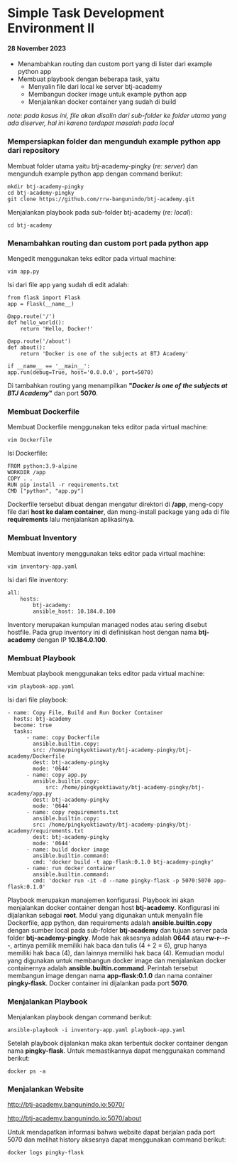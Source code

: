 # Simple Task Development Environment II 
#### 28 November 2023

- Menambahkan routing dan custom port yang di lister dari example python app
- Membuat playbook dengan beberapa task, yaitu
	- Menyalin file dari local ke server btj-academy
	- Membangun docker image untuk example python app
	- Menjalankan docker container yang sudah di build

*note: pada kasus ini, file akan disalin dari sub-folder ke folder utama yang ada diserver, hal ini karena terdapat masalah pada local*

### Mempersiapkan folder dan mengunduh example python app dari repository
Membuat folder utama yaitu btj-academy-pingky (*re: server*) dan mengunduh example python app dengan command berikut:

    mkdir btj-academy-pingky
    cd btj-academy-pingky
    git clone https://github.com/rrw-bangunindo/btj-academy.git

Menjalankan playbook pada sub-folder btj-academy (*re: local*):

    cd btj-academy

### Menambahkan routing dan custom port pada python app
Mengedit menggunakan teks editor pada virtual machine:

    vim app.py

Isi dari file app yang sudah di edit adalah:
  
    from flask import Flask
    app = Flask(__name__)
    
    @app.route('/')
    def hello_world():
    	return 'Hello, Docker!'
    
    @app.route('/about')
    def about():
    	return 'Docker is one of the subjects at BTJ Academy'
	
    if __name__ == '__main__':
	app.run(debug=True, host='0.0.0.0', port=5070)


Di tambahkan routing yang menampilkan **"*Docker is one of the subjects at BTJ Academy*"** dan port **5070**.

### Membuat Dockerfile
Membuat Dockerfile menggunakan teks editor pada virtual machine:

    vim Dockerfile
Isi Dockerfile:

    FROM python:3.9-alpine
    WORKDIR /app
    COPY . .
    RUN pip install -r requirements.txt
    CMD ["python", "app.py"]
Dockerfile tersebut dibuat dengan mengatur direktori di **/app**, meng-copy file dari **host ke dalam container**, dan meng-install package yang ada di file **requirements** lalu menjalankan aplikasinya.

### Membuat Inventory
Membuat inventory menggunakan teks editor pada virtual machine:

    vim inventory-app.yaml		      
Isi dari file inventory:

    all:
    	hosts:
     	    btj-academy:
       		ansible_host: 10.184.0.100
Inventory merupakan kumpulan managed nodes atau sering disebut hostfile. Pada grup inventory ini di definisikan host dengan nama **btj-academy** dengan IP **10.184.0.100**.

### Membuat Playbook
Membuat playbook menggunakan teks editor pada virtual machine:

    vim playbook-app.yaml		      
Isi dari file playbook:

    - name: Copy File, Build and Run Docker Container
	  hosts: btj-academy
	  become: true
	  tasks:
		  - name: copy Dockerfile
		    ansible.builtin.copy:
			src: /home/pingkyoktiawaty/btj-academy-pingky/btj-academy/Dockerfile
			dest: btj-academy-pingky
			mode: '0644'
		  - name: copy app.py
		    ansible.builtin.copy:
      			src: /home/pingkyoktiawaty/btj-academy-pingky/btj-academy/app.py
			dest: btj-academy-pingky
			mode: '0644'
		  - name: copy requirements.txt
		    ansible.builtin.copy:
			src: /home/pingkyoktiawaty/btj-academy-pingky/btj-academy/requirements.txt
			dest: btj-academy-pingky
			mode: '0644'
		  - name: build docker image
		    ansible.builtin.command:
			cmd: 'docker build -t app-flask:0.1.0 btj-academy-pingky'
		  - name: run docker container
		    ansible.builtin.command:
			cmd: 'docker run -it -d --name pingky-flask -p 5070:5070 app-flask:0.1.0'
    
Playbook merupakan manajemen konfigurasi. Playbook ini akan menjalankan docker container dengan host **btj-academy**. Konfigurasi ini dijalankan sebagai **root**. Modul yang digunakan untuk menyalin file Dockerfile, app python, dan requirements adalah **ansible.builtin.copy** dengan sumber local pada sub-folder **btj-academy** dan tujuan server pada folder **btj-academy-pingky**. Mode hak aksesnya adalah **0644** atau **rw-r--r--**, artinya pemilik memiliki hak baca dan tulis (4 + 2 = 6), grup hanya memiliki hak baca (4), dan lainnya memiliki hak baca (4). Kemudian modul yang digunakan untuk membangun docker image dan menjalankan docker containernya adalah **ansible.builtin.command**. Perintah tersebut membangun image dengan nama  **app-flask:0.1.0** dan nama container **pingky-flask**. Docker container ini dijalankan pada port **5070**.

### Menjalankan Playbook
Menjalankan playbook dengan command berikut:

    ansible-playbook -i inventory-app.yaml playbook-app.yaml

Setelah playbook dijalankan maka akan terbentuk docker container dengan nama **pingky-flask**. Untuk memastikannya dapat menggunakan command berikut:

    docker ps -a

### Menjalankan Website

http://btj-academy.bangunindo.io:5070/

http://btj-academy.bangunindo.io:5070/about

Untuk mendapatkan informasi bahwa website dapat berjalan pada port 5070 dan melihat history aksesnya dapat menggunakan command berikut:

    docker logs pingky-flask
